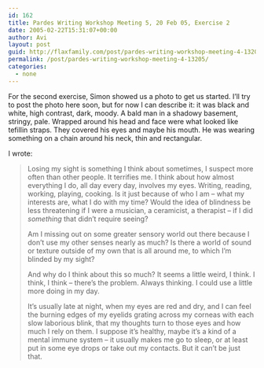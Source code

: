 ```yaml
---
id: 162
title: Pardes Writing Workshop Meeting 5, 20 Feb 05, Exercise 2
date: 2005-02-22T15:31:07+00:00
author: Avi
layout: post
guid: http://flaxfamily.com/post/pardes-writing-workshop-meeting-4-13205/
permalink: /post/pardes-writing-workshop-meeting-4-13205/
categories:
  - none
---
```

For the second exercise, Simon showed us a photo to get us started. I&#8217;ll try to post the photo here soon, but for now I can describe it: it was black and white, high contrast, dark, moody. A bald man in a shadowy basement, stringy, pale. Wrapped around his head and face were what looked like tefillin straps. They covered his eyes and maybe his mouth. He was wearing something on a chain around his neck, thin and rectangular.

I wrote:

> Losing my sight is something I think about sometimes, I suspect more often than other people. It terrifies me. I think about how almost everything I do, all day every day, involves my eyes. Writing, reading, working, playing, cooking. Is it just because of who I am – what my interests are, what I do with my time? Would the idea of blindness be less threatening if I were a musician, a ceramicist, a therapist – if I did _something_ that didn&#8217;t require seeing?
> 
> Am I missing out on some greater sensory world out there because I don&#8217;t use my other senses nearly as much? Is there a world of sound or texture outside of my own that is all around me, to which I&#8217;m blinded by my sight?
> 
> And why do I think about this so much? It seems a little weird, I think. I think, I think – there&#8217;s the problem. Always thinking. I could use a little more doing in my day.
> 
> It&#8217;s usually late at night, when my eyes are red and dry, and I can feel the burning edges of my eyelids grating across my corneas with each slow laborious blink, that my thoughts turn to those eyes and how much I rely on them. I suppose it&#8217;s healthy, maybe it&#8217;s a kind of a mental immune system – it usually makes me go to sleep, or at least put in some eye drops or take out my contacts. But it can&#8217;t be just that.